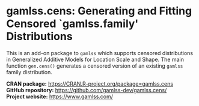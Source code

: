 # gamlss.cens: Generating and Fitting Censored `gamlss.family' Distributions

This is an add-on package to `gamlss` which supports censored distributions in Generalized Additive Models for Location Scale and Shape.
The main function `gen.cens()` generates a censored version of an existing `gamlss` family distribution.

**CRAN package:** <https://CRAN.R-project.org/package=gamlss.cens>  
**GitHub repository:** <https://github.com/gamlss-dev/gamlss.cens/>  
**Project website:** <https://www.gamlss.com/>
